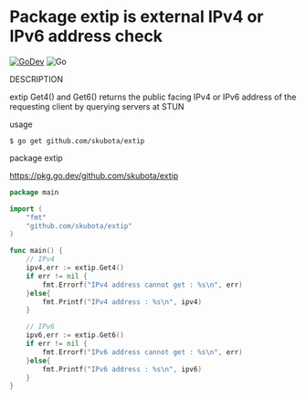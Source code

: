 Package extip is external IPv4 or IPv6 address check
===================
[![GoDev][godev-image]][godev-url]
![Go](https://github.com/skubota/extip/workflows/Go/badge.svg)

[godev-image]: https://pkg.go.dev/badge/github.com/skubota/extip
[godev-url]: https://pkg.go.dev/github.com/skubota/extip


DESCRIPTION

extip Get4() and Get6() returns the public facing IPv4 or IPv6 address of the requesting client by querying servers at STUN

usage

	$ go get github.com/skubota/extip

package extip 

<https://pkg.go.dev/github.com/skubota/extip>

```go
package main

import (
	"fmt"
	"github.com/skubota/extip"
)

func main() {
	// IPv4
	ipv4,err := extip.Get4()
	if err != nil {
		fmt.Errorf("IPv4 address cannot get : %s\n", err)
	}else{
		fmt.Printf("IPv4 address : %s\n", ipv4)
	}

	// IPv6
	ipv6,err := extip.Get6()
	if err != nil {
		fmt.Errorf("IPv6 address cannot get : %s\n", err)
	}else{
		fmt.Printf("IPv6 address : %s\n", ipv6)
	}
}
```



